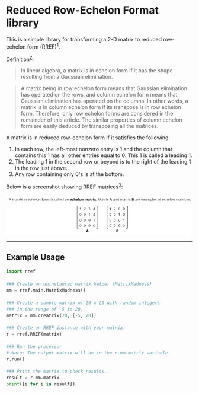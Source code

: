 # Reduced Row-Echelon Format library

This is a simple library for transforming a 2-D matrix to reduced row-echelon form (RREF)<sup>[1]</sup>.

Definition<sup>[2]</sup>:

>In linear algebra, a matrix is in echelon form if it has the shape resulting from a Gaussian elimination.

>A matrix being in row echelon form means that Gaussian elimination has operated on the rows, and column echelon form means that Gaussian elimination has operated on the columns. In other words, a matrix is in column echelon form if its transpose is in row echelon form. Therefore, only row echelon forms are considered in the remainder of this article. The similar properties of column echelon form are easily deduced by transposing all the matrices.

A matrix is in reduced row-echelon form if it satisfies the following:
1. In each row, the left-most nonzero entry is 1 and the column that contains this 1 has all other entries equal to 0. This 1 is called a leading 1.
2. The leading 1 in the second row or beyond is to the right of the leading 1 in the row just above.
3. Any row containing only 0's is at the bottom.

Below is a screenshot showing RREF matrices<sup>[3]</sup>:

![RREF examples](/static/rref1.png)

---
## Example Usage
``` python
import rref

### Create an uninstanced matrix helper (MatrixMadness)
mm = rref.main.MatrixMadness()

### Create a sample matrix of 20 x 20 with random integers 
### in the range of -5 to 20.
matrix = mm.creatrix(20, [-5, 20])

### Create an RREF instance with your matrix.
r = rref.RREF(matrix)

### Run the processor
# Note: The output matrix will be in the r.mm.matrix variable.
r.run()

### Print the matrix to check results.
result = r.mm.matrix
print([i for i in result])

```


[1]: https://people.math.carleton.ca/~kcheung/math/notes/MATH1107/wk04/04_reduced_row-echelon_form.html
[2]: https://en.wikipedia.org/wiki/Row_echelon_form
[3]: https://stattrek.com/statistics/dictionary.aspx?definition=reduced_row_echelon_form